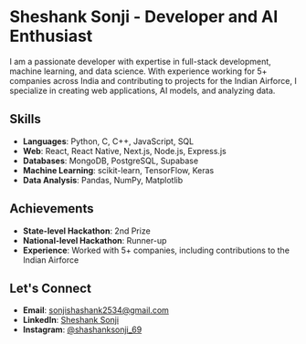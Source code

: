 # Sheshank Sonji - Developer and AI Enthusiast

I am a passionate developer with expertise in full-stack development, machine learning, and data science. With experience working for 5+ companies across India and contributing to projects for the Indian Airforce, I specialize in creating web applications, AI models, and analyzing data.

## Skills
- **Languages**: Python, C, C++, JavaScript, SQL
- **Web**: React, React Native, Next.js, Node.js, Express.js
- **Databases**: MongoDB, PostgreSQL, Supabase
- **Machine Learning**: scikit-learn, TensorFlow, Keras
- **Data Analysis**: Pandas, NumPy, Matplotlib

## Achievements
- **State-level Hackathon**: 2nd Prize
- **National-level Hackathon**: Runner-up
- **Experience**: Worked with 5+ companies, including contributions to the Indian Airforce

## Let's Connect
- **Email**: sonjishashank2534@gmail.com
- **LinkedIn**: [Sheshank Sonji](https://www.linkedin.com/in/sheshank-sonji-87685b194)
- **Instagram**: [@shashanksonji_69](https://www.instagram.com/shashanksonji_69/)
